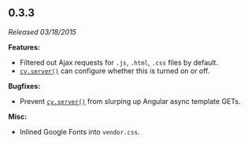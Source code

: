 ## 0.3.3

_Released 03/18/2015_

**Features:**

- Filtered out Ajax requests for `.js`, `.html`, `.css` files by default.
- [`cy.server()`](/api/commands/server) can configure whether this is turned on
  or off.

**Bugfixes:**

- Prevent [`cy.server()`](/api/commands/server) from slurping up Angular async
  template GETs.

**Misc:**

- Inlined Google Fonts into `vendor.css`.
